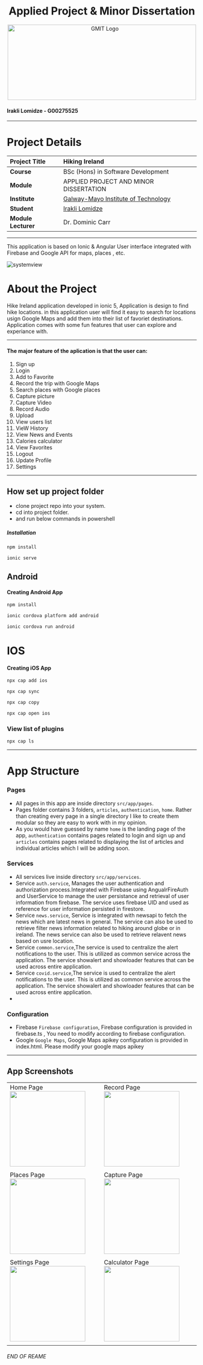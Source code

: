 <h1 align="center">Applied Project & Minor Dissertation</h1>


<a href="https://www.gmit.ie/" >
<p align="center"><img src="https://i.ibb.co/f1ZQSkt/logo-gmit.png"
alt="GMIT Logo" width="500" height="200"/>
</p></a>

#### Irakli Lomidze - G00275525

***

# Project Details
| **Project Title** | Hiking Ireland |
| :------------- |:-------------|
| **Course**              | BSc (Hons) in Software Development |
| **Module**              | APPLIED PROJECT AND MINOR DISSERTATION |
| **Institute**           | [Galway-Mayo Institute of Technology](https://www.gmit.ie/) |
| **Student**             | [Irakli Lomidze](https://github.com/) |
| **Module Lecturer**      | Dr. Dominic Carr |

***

This application is based on Ionic & Angular User interface integrated with Firebase and Google API for maps, places , etc.

![systemview](https://user-images.githubusercontent.com/16356275/117711526-45a74680-b1cb-11eb-8ba1-6752d1e32a21.png)

# About the Project
Hike Ireland application developed in ionic 5, Application is design to find hike locations. in this application user will find it easy to search for locations usign
Google Maps and add them into their list of favoriet destinations. Application comes with some fun features that user can explore and experiance with.
****
#### The major feature of the aplication is that the user can:
1. Sign up 
2. Login 
3. Add to Favorite 
4. Record the trip with Google Maps
5. Search places with Google places
6. Capture picture
7. Capture Video
8. Record Audio
9. Upload 
10. View users list
11. VieW History
12. View News and Events
13. Calories calculator
14. View Favorites
15. Logout
16. Update Profile
17. Settings 
***

## How set up project folder

- clone project repo into your system.
- cd into project folder.
- and run below commands in powershell

##### Installation
```sh
npm install 
```

```sh
ionic serve
```

## Android

#### Creating Android App

```sh
npm install
```
```sh
ionic cordova platform add android
```
```sh
ionic cordova run android
```

# IOS

#### Creating iOS App

```sh
npx cap add ios
```
```sh
npx cap sync
```
```sh
npx cap copy 
```
```sh
npx cap open ios
```

### View list of plugins

```sh
npx cap ls
```

*******

# App Structure



### Pages

* All pages in this app are inside directory `src/app/pages`. 
* Pages folder contains 3 folders, `articles`, `authentication`, `home`. Rather than creating every page in a single directory I like to create them modular so they are easy to work with in my opinion.
* As you would have guessed by name `home` is the landing page of the app, `authentication` contains pages related to login and sign up and `articles` contains pages related to displaying the list of articles and individual articles which I will be adding soon.

### Services
* All services live inside directory `src/app/services`.
* Service `auth.service`, Manages the user authentication and authorization process.Integrated with Firebase using AngualrFireAuth and UserService to manage the user persistance and retrieval of user information from firebase. The service uses firebase UID and used as reference for user information persisted in firestore.
* Service `news.service`, Service is integrated with newsapi to fetch the news which are latest news in general. The service can also be used to retrieve filter news information related to hiking around globe or in ireland. The news service can also be used to retrieve relavent news based on usre location.
* Service `common.service`,The service is used to centralize the alert notifications to the user. This is utilized as common service across the application. The service showalert and showloader features that can be used across entire application.
* Service `covid.service`,The service is used to centralize the alert notifications to the user. This is utilized as common service across the application. The service showalert and showloader features that can be used across entire application.
* 
### Configuration

* Firebase `Firebase configuration`, Firebase configuration is provided in firebase.ts , You need to modify according to firebase configuration.
* Google `Google Maps`, Google Maps apikey configuration is provided in index.html. Please modify your google maps apikey
*******


## App Screenshots


|                                                              |                                                              |
| ------------------------------------------------------------ | ------------------------------------------------------------ |
| Home Page   <img src="images/home.png" width="200" /> | Record Page        <img src="images/record.png" width="200" /> |
|                                                              |                                                              |
| Places Page <img src="images/places.png" width="200" /> | Capture Page <img src="images/capture.png" width="200" /> |
|                                                              |                                                              |
| Settings Page   <img src="images/adad.png" width="200" /> | Calculator Page      <img src="images/calories.png" width="200" /> |
|                                                              |                                                              |

###### END OF REAME
